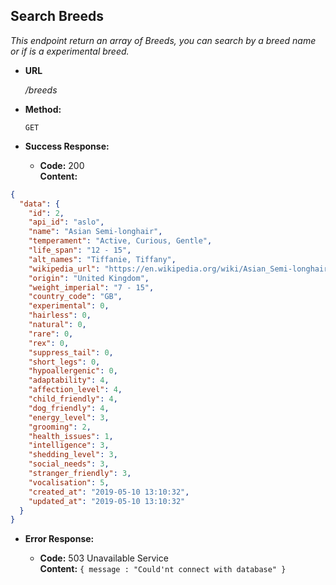 **Search Breeds**
----
  _This endpoint return an array of Breeds, you can search by a breed name or if is a experimental breed._

* **URL**

  _/breeds_

* **Method:**

  `GET`

* **Success Response:**

  * **Code:** 200 <br />
    **Content:** 
```json
{
  "data": {
    "id": 2,
    "api_id": "aslo",
    "name": "Asian Semi-longhair",
    "temperament": "Active, Curious, Gentle",
    "life_span": "12 - 15",
    "alt_names": "Tiffanie, Tiffany",
    "wikipedia_url": "https://en.wikipedia.org/wiki/Asian_Semi-longhair",
    "origin": "United Kingdom",
    "weight_imperial": "7 - 15",
    "country_code": "GB",
    "experimental": 0,
    "hairless": 0,
    "natural": 0,
    "rare": 0,
    "rex": 0,
    "suppress_tail": 0,
    "short_legs": 0,
    "hypoallergenic": 0,
    "adaptability": 4,
    "affection_level": 4,
    "child_friendly": 4,
    "dog_friendly": 4,
    "energy_level": 3,
    "grooming": 2,
    "health_issues": 1,
    "intelligence": 3,
    "shedding_level": 3,
    "social_needs": 3,
    "stranger_friendly": 3,
    "vocalisation": 5,
    "created_at": "2019-05-10 13:10:32",
    "updated_at": "2019-05-10 13:10:32"
  }
}
```
 
* **Error Response:**

  * **Code:** 503 Unavailable Service <br />
    **Content:** `{ message : "Could'nt connect with database" }`

